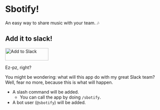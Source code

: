 # Sbotify!
An easy way to share music with your team. 🎶

## Add it to slack!
<a href="https://slack.com/oauth/authorize?scope=commands,bot&client_id=187076757827.188860129170&redirect_uri=https://6bb6db17.ngrok.io/slack/auth"><img alt="Add to Slack" height="40" width="139" src="https://platform.slack-edge.com/img/add_to_slack.png" srcset="https://platform.slack-edge.com/img/add_to_slack.png 1x, https://platform.slack-edge.com/img/add_to_slack@2x.png 2x" /></a>

Ez-pz, right?

You might be wondering: what will this app do with my great Slack team? Well, fear no more, because this is what will happen.
* A slash command will be added.
  * You can call the app by doing `/sbotify`.
* A bot user (`@sbotify`) will be added.
